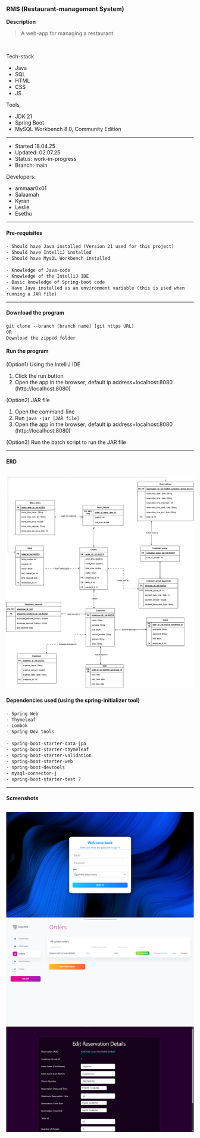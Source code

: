 ### RMS (Restaurant-management System)

**Description**
> A web-app for managing a restaurant 

<br>

Tech-stack
- Java 
- SQL
- HTML
- CSS
- JS

Tools 
- JDK 21
- Spring Boot
- MySQL Workbench 8.0, Community Edition
--- 

- Started	18.04.25
- Updated: 	02.07.25
- Status: 	work-in-progress
- Branch: 	main

Developers: 	
  + ammaar0x01
  + Salaamah
  + Kyran
  + Leslie
  + Esethu				
---

#### Pre-requisites 
```
- Should have Java installed (Version 21 used for this project)
- Should have IntelliJ installed 
- Should have MysQL Workbench installed 

- Knowledge of Java-code
- Knowledge of the IntelliJ IDE
- Basic knowledge of Spring-boot code
- Have Java installed as an environment variable (this is used when running a JAR file)
```
---


#### Download the program
```
git clone --branch [branch name] [git https URL] 
OR
Download the zipped folder
```

#### Run the program
(Option1) Using the IntelliJ IDE
1. Click the run button
2. Open the app in the browser; default ip address=localhost:8080 (http://localhost:8080)

(Option2) JAR file
1. Open the command-line
2. Run `java -jar [JAR file]`
3. Open the app in the browser; default ip address=localhost:8080 (http://localhost:8080)

(Option3) Run the batch script to run the JAR file

---

#### ERD 
![ERD.jpg](ERD.jpg)
---

#### Dependencies used (using the spring-initializer tool)
```
- Spring Web
- Thymeleaf
- Lombok
- Spring Dev tools

- spring-boot-starter-data-jpa
- spring-boot-starter-thymeleaf
- spring-boot-starter-validation
- spring-boot-starter-web
- spring-boot-devtools
- mysql-connector-j
- spring-boot-starter-test ?
``` 
---


#### Screenshots
![sshot1.png](screenshots%2Fsshot1.png)
![sshot2.png](screenshots%2Fsshot2.png)
![sshot3.png](screenshots%2Fsshot3.png)
---

